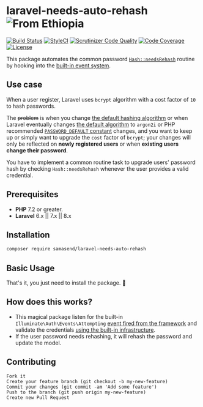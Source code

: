 laravel-needs-auto-rehash ![From Ethiopia](https://img.shields.io/badge/From-Ethiopia-brightgreen.svg)
=========================

[![Build Status](https://travis-ci.org/SamAsEnd/laravel-needs-auto-rehash.svg?branch=master)](https://travis-ci.org/SamAsEnd/laravel-needs-auto-rehash)
[![StyleCI](https://github.styleci.io/repos/297123581/shield?branch=master)](https://github.styleci.io/repos/297123581?branch=master)
[![Scrutinizer Code Quality](https://scrutinizer-ci.com/g/SamAsEnd/laravel-needs-auto-rehash/badges/quality-score.png?b=master)](https://scrutinizer-ci.com/g/SamAsEnd/laravel-needs-auto-rehash/?branch=master)
[![Code Coverage](https://scrutinizer-ci.com/g/SamAsEnd/laravel-needs-auto-rehash/badges/coverage.png?b=master)](https://scrutinizer-ci.com/g/SamAsEnd/laravel-needs-auto-rehash/?branch=master)
[![License](https://poser.pugx.org/samasend/laravel-needs-auto-rehash/license.svg)](https://packagist.org/packages/samasend/laravel-needs-auto-rehash)

This package automates the common password [`Hash::needsRehash`](https://laravel.com/docs/8.x/hashing#basic-usage) routine by hooking into the [built-in event system](https://laravel.com/docs/8.x/authentication#events).

Use case
--------
When a user register, Laravel uses `bcrypt` algorithm with a cost factor of `10` to hash passwords.

The ~~problem~~ is when you change [the default hashing algorithm](https://github.com/laravel/laravel/blob/master/config/hashing.php#L18) or
when Laravel eventually changes [the default algorithm](https://github.com/laravel/framework/blob/master/src/Illuminate/Hashing/HashManager.php#L95) to `argon2i`
or PHP recommended [`PASSWORD_DEFAULT` constant](https://www.php.net/manual/en/password.constants.php) changes, and you want to keep up
or simply want to upgrade the `cost` factor of `bcrypt`; your changes will only be reflected on **newly registered users** or when **existing users change their password**.

You have to implement a common routine task to upgrade users' password hash by checking `Hash::needsRehash` whenever the user provides a valid credential.

Prerequisites
-------------
 - **PHP** 7.2 or greater.
 - **Laravel** 6.x || 7.x || 8.x

Installation
------------
```bash
composer require samasend/laravel-needs-auto-rehash
```

Basic Usage
-----------
That's it, you just need to install the package. :rocket:

How does this works?
--------------------
 - This magical package listen for the built-in `Illuminate\Auth\Events\Attempting` [event fired from the framework](https://laravel.com/docs/8.x/authentication#events) and validate the credentials [using the built-in infrastructure](https://laravel.com/docs/8.x/authentication#the-user-provider-contract).
 - If the user password needs rehashing, it will rehash the password and update the model.

Contributing
------------
    Fork it
    Create your feature branch (git checkout -b my-new-feature)
    Commit your changes (git commit -am 'Add some feature')
    Push to the branch (git push origin my-new-feature)
    Create new Pull Request
